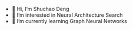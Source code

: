 - 👋 Hi, I’m Shuchao Deng
- 👀 I’m interested in Neural Architecture Search
- 🌱 I’m currently learning Graph Neural Networks



